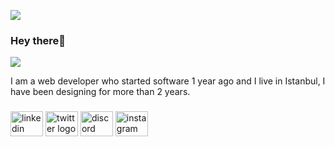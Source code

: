 ![](https://komarev.com/ghpvc/?username=umutxyp&color=blue)

<h3 align="left">Hey  there👋</h3>

<div align="left">
  <img src="https://visitor-badge.laobi.icu/badge?page_id=ardajsx.ardajsx&left_color=blue&right_color=grey&left_text=Profie views"  />
</div>

<p align="left">I  am a web developer who started  software 1 year ago and I live in Istanbul, I have been designing for more than 2 years.</p>

###

<div align="left">
  <img src="https://raw.githubusercontent.com/maurodesouza/profile-readme-generator/master/src/assets/icons/social/linkedin/default.svg" width="52" height="40" alt="linkedin logo"  />
  <img src="https://raw.githubusercontent.com/maurodesouza/profile-readme-generator/master/src/assets/icons/social/twitter/default.svg" width="52" height="40" alt="twitter logo"  />
  <img src="https://raw.githubusercontent.com/maurodesouza/profile-readme-generator/master/src/assets/icons/social/discord/default.svg" width="52" height="40" alt="discord logo"  />
  <img src="https://raw.githubusercontent.com/maurodesouza/profile-readme-generator/master/src/assets/icons/social/instagram/default.svg" width="52" height="40" alt="instagram logo"  />
</div>

